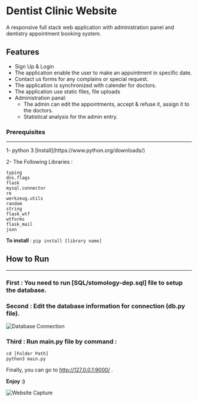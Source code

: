 # Dentist Clinic Website

A responsive full stack web application with administration panel and dentistry appointment booking system.

## Features

- Sign Up & Login
- The application enable the user to make an appointment in specific date.
- Contact us forms for any complains or special request.
- The application is synchronized with calender for doctors.
- The application use static files, file uploads
- Administration panal:
  - The admin can edit the appointments, accept & refuse it, assign it to the doctors.
  - Statistical analysis for the admin entry.

### Prerequisites
<hr>
1- python 3 
[Install](https://www.python.org/downloads/)

2- The Following Libraries :
```
typing
dns.flags
flask
mysql.connector
re
werkzeug.utils
random
string
flask_wtf
wtforms
flask_mail
json
```
**To install** :
`pip install [library name]`

## How to Run
<hr>

### First : You need to run [SQL/stomology-dep.sql] file to setup the database.

### Second : Edit the database information for connection (db.py file).
![Database Connection](https://github.com/MohdFarag/Dentistry-Department-Website/blob/main/ReadMe/database.png)

### Third : Run main.py file by command :
```
cd [Folder Path]
python3 main.py
```

Finally, you can go to http://127.0.0.1:9000/ .

**Enjoy :)**

![Website Capture](https://github.com/MohdFarag/Dentistry-Department-Website/blob/main/ReadMeimg/Website.png)

